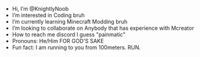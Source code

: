 -  Hi, I’m @KnightlyNoob
-  I’m interested in Coding bruh
-  I’m currently learning Minecraft Modding bruh
-  I’m looking to collaborate on Anybody that has experience with Mcreator
-  How to reach me discord I guess "painmatic"
-  Pronouns: He/Him FOR GOD'S SAKE
-  Fun fact: I am running to you from 100meters. RUN.

<!---
KnightlyNoob/KnightlyNoob is a ✨ special ✨ repository because its `README.md` (this file) appears on your GitHub profile.
You can click the Preview link to take a look at your changes.
--->
